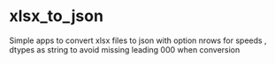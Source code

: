 # xlsx_to_json
Simple apps to convert xlsx files to json with option nrows for speeds , dtypes as string to avoid missing leading 000 when conversion 
